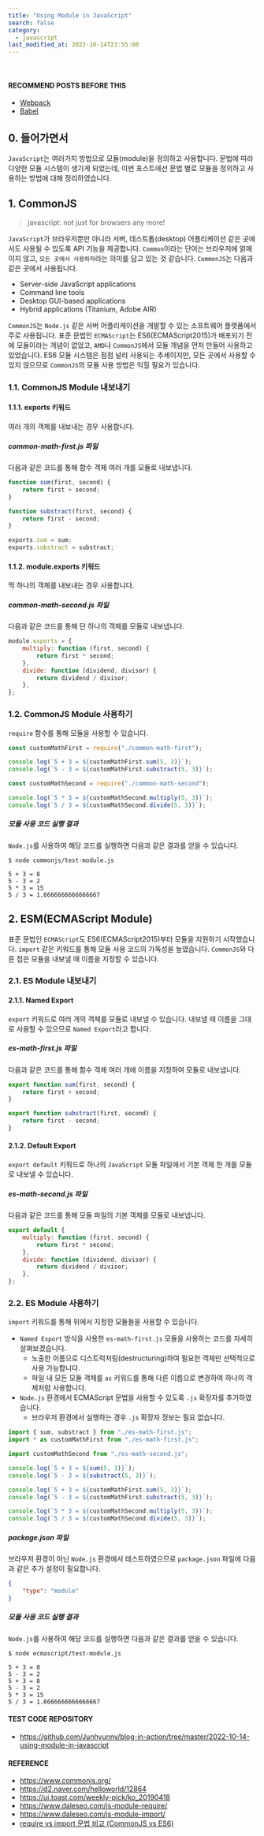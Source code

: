 ```yaml
---
title: "Using Module in JavaScript"
search: false
category:
  - javascript
last_modified_at: 2022-10-14T23:55:00
---
```


<br>

#### RECOMMEND POSTS BEFORE THIS

* [Webpack][webpack-link]
* [Babel][babel-link]

## 0. 들어가면서

`JavaScript`는 여러가지 방법으로 모듈(module)을 정의하고 사용합니다. 
문법에 따라 다양한 모듈 시스템이 생기게 되었는데, 이번 포스트에선 문법 별로 모듈을 정의하고 사용하는 방법에 대해 정리하였습니다. 

## 1. CommonJS

> javascript: not just for browsers any more!

`JavaScript`가 브라우저뿐만 아니라 서버, 데스트톱(desktop) 어플리케이션 같은 곳에서도 사용될 수 있도록 API 기능을 제공합니다. 
`Common`이라는 단어는 브라우저에 얽매이지 않고, `모든 곳에서 사용하자`라는 의미를 담고 있는 것 같습니다. 
`CommonJS`는 다음과 같은 곳에서 사용됩니다. 

* Server-side JavaScript applications
* Command line tools
* Desktop GUI-based applications
* Hybrid applications (Titanium, Adobe AIR)

`CommonJS`는 `Node.js` 같은 서버 어플리케이션을 개발할 수 있는 소프트웨어 플랫폼에서 주로 사용됩니다. 
표준 문법인 `ECMAScript`는 ES6(ECMAScript2015)가 배포되기 전에 모듈이라는 개념이 없었고, `AMD`나 `CommonJS`에서 모듈 개념을 먼저 만들어 사용하고 있었습니다. 
ES6 모듈 시스템은 점점 널리 사용되는 추세이지만, 모든 곳에서 사용할 수 있지 않으므로 `CommonJS`의 모듈 사용 방법은 익힐 필요가 있습니다. 

### 1.1. CommonJS Module 내보내기

#### 1.1.1. exports 키워드

여러 개의 객체를 내보내는 경우 사용합니다. 

##### common-math-first.js 파일

다음과 같은 코드를 통해 함수 객체 여러 개를 모듈로 내보냅니다. 

```javascript
function sum(first, second) {
    return first + second;
}

function substract(first, second) {
    return first - second;
}

exports.sum = sum;
exports.substract = substract;
```

#### 1.1.2. module.exports 키워드

딱 하나의 객체를 내보내는 경우 사용합니다. 

##### common-math-second.js 파일

다음과 같은 코드를 통해 단 하나의 객체를 모듈로 내보냅니다. 

```javascript
module.exports = {
    multiply: function (first, second) {
        return first * second;
    },
    divide: function (dividend, divisor) {
        return dividend / divisor;
    },
};
```

### 1.2. CommonJS Module 사용하기

`require` 함수를 통해 모듈을 사용할 수 있습니다. 

```javascript
const customMathFirst = require("./common-math-first");

console.log(`5 + 3 = ${customMathFirst.sum(5, 3)}`);
console.log(`5 - 3 = ${customMathFirst.substract(5, 3)}`);

const customMathSecond = require("./common-math-second");

console.log(`5 * 3 = ${customMathSecond.multiply(5, 3)}`);
console.log(`5 / 3 = ${customMathSecond.divide(5, 3)}`);
```

##### 모듈 사용 코드 실행 결과

`Node.js`를 사용하여 해당 코드를 실행하면 다음과 같은 결과를 얻을 수 있습니다. 

```
$ node commonjs/test-module.js

5 + 3 = 8
5 - 3 = 2
5 * 3 = 15
5 / 3 = 1.6666666666666667
```

## 2. ESM(ECMAScript Module)

표준 문법인 `ECMAScript`도 ES6(ECMAScript2015)부터 모듈을 지원하기 시작했습니다. 
`import` 같은 키워드를 통해 모듈 사용 코드의 가독성을 높였습니다. 
`CommonJS`와 다른 점은 모듈을 내보낼 때 이름을 지정할 수 있습니다. 

### 2.1. ES Module 내보내기

#### 2.1.1. Named Export

`export` 키워드로 여러 개의 객체를 모듈로 내보낼 수 있습니다. 
내보낼 때 이름을 그대로 사용할 수 있으므로 `Named Export`라고 합니다. 

##### es-math-first.js 파일

다음과 같은 코드를 통해 함수 객체 여러 개에 이름을 지정하여 모듈로 내보냅니다. 

```javascript
export function sum(first, second) {
    return first + second;
}

export function substract(first, second) {
    return first - second;
}
```

#### 2.1.2. Default Export

`export default` 키워드로 하나의 `JavaScript` 모듈 파일에서 기본 객체 한 개를 모듈로 내보낼 수 있습니다. 

##### es-math-second.js 파일

다음과 같은 코드를 통해 모듈 파일의 기본 객체를 모듈로 내보냅니다. 

```javascript
export default {
    multiply: function (first, second) {
        return first * second;
    },
    divide: function (dividend, divisor) {
        return dividend / divisor;
    },
};
```

### 2.2. ES Module 사용하기

`import` 키워드를 통해 위에서 지정한 모듈들을 사용할 수 있습니다. 

* `Named Export` 방식을 사용한 `es-math-first.js` 모듈을 사용하는 코드를 자세히 살펴보겠습니다. 
    * 노출한 이름으로 디스트럭처링(destructuring)하여 필요한 객체만 선택적으로 사용 가능합니다.
    * 파일 내 모든 모듈 객체를 `as` 키워드를 통해 다른 이름으로 변경하여 하나의 객체처럼 사용합니다.
* `Node.js` 환경에서 ECMAScript 문법을 사용할 수 있도록 `.js` 확장자를 추가하였습니다.
    * 브라우저 환경에서 실행하는 경우 `.js` 확장자 정보는 필요 없습니다.

```javascript
import { sum, substract } from "./es-math-first.js";
import * as customMathFirst from "./es-math-first.js";

import customMathSecond from "./es-math-second.js";

console.log(`5 + 3 = ${sum(5, 3)}`);
console.log(`5 - 3 = ${substract(5, 3)}`);

console.log(`5 + 3 = ${customMathFirst.sum(5, 3)}`);
console.log(`5 - 3 = ${customMathFirst.substract(5, 3)}`);

console.log(`5 * 3 = ${customMathSecond.multiply(5, 3)}`);
console.log(`5 / 3 = ${customMathSecond.divide(5, 3)}`);
```

##### package.json 파일

브라우저 환경이 아닌 `Node.js` 환경에서 테스트하였으므로 `package.json` 파일에 다음과 같은 추가 설정이 필요합니다. 

```json
{
    "type": "module"
}
```

##### 모듈 사용 코드 실행 결과

`Node.js`를 사용하여 해당 코드를 실행하면 다음과 같은 결과를 얻을 수 있습니다. 

```
$ node ecmascript/test-module.js

5 + 3 = 8
5 - 3 = 2
5 + 3 = 8
5 - 3 = 2
5 * 3 = 15
5 / 3 = 1.6666666666666667
```

#### TEST CODE REPOSITORY

* <https://github.com/Junhyunny/blog-in-action/tree/master/2022-10-14-using-module-in-javascript>

#### REFERENCE

* <https://www.commonjs.org/>
* <https://d2.naver.com/helloworld/12864>
* <https://ui.toast.com/weekly-pick/ko_20190418>
* <https://www.daleseo.com/js-module-require/>
* <https://www.daleseo.com/js-module-import/>
* [require vs import 문법 비교 (CommonJS vs ES6)][require-vs-import-link]

[webpack-link]: https://junhyunny.github.io/information/webpack/
[babel-link]: https://junhyunny.github.io/information/babel/

[require-vs-import-link]: https://inpa.tistory.com/entry/NODE-%F0%9F%93%9A-require-%E2%9A%94%EF%B8%8F-import-CommonJs%EC%99%80-ES6-%EC%B0%A8%EC%9D%B4-1